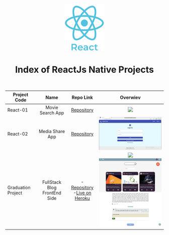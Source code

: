 <p align="center">
  <img src="logo_react.png" height="150" >
</p>

<h1 align="center">
  Index of ReactJs Native Projects
</h1>
<br />

| Project Code        | Name           | Repo Link   | Overwiev  |
| ------------------- |:--------------:| :----------:| :--------: |
| React-01           | Movie Search App | [Repository](https://github.com/raymondaksu/Project-020-Movie-Search-App-React-01)  | <img src="https://github.com/raymondaksu/Project-020-Movie-Search-App-React-01/blob/main/MovieSearchApp.gif" > |
| React-02           | Media Share App | [Repository](https://github.com/raymondaksu/Project-021-Media-Share-App-React-02)  | <img src="https://github.com/raymondaksu/Project-021-Media-Share-App-React-02/blob/main/mediaShare.gif" > |
| Graduation Project | FullStack Blog FrontEnd Side | -[Repository](https://github.com/raymondaksu/Graduation_FrontEnd)<br/>-[Live on Heroku](https://fs-blogapp.herokuapp.com/) | <img src='https://github.com/SemihDurmus/FullStack_Blog_App_FrontEnd/blob/master/src/assets/landing.png' width='700px'><br/><img src='https://github.com/SemihDurmus/FullStack_Blog_App_FrontEnd/blob/master/src/assets/home.png' width='700px'><br/><img src='https://github.com/SemihDurmus/FullStack_Blog_App_FrontEnd/blob/master/src/assets/comment.png' width='700px'> |
